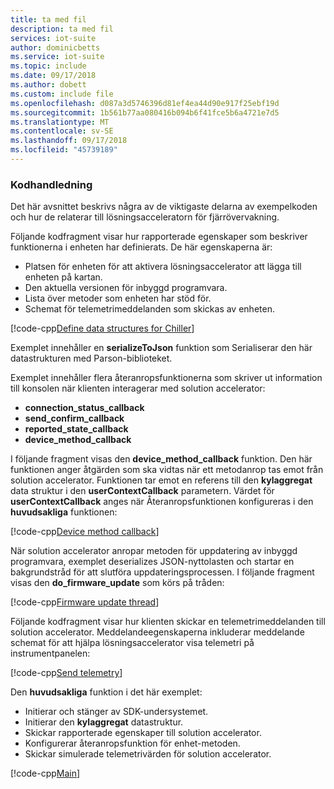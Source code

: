 ```yaml
---
title: ta med fil
description: ta med fil
services: iot-suite
author: dominicbetts
ms.service: iot-suite
ms.topic: include
ms.date: 09/17/2018
ms.author: dobett
ms.custom: include file
ms.openlocfilehash: d087a3d5746396d81ef4ea44d90e917f25ebf19d
ms.sourcegitcommit: 1b561b77aa080416b094b6f41fce5b6a4721e7d5
ms.translationtype: MT
ms.contentlocale: sv-SE
ms.lasthandoff: 09/17/2018
ms.locfileid: "45739189"
---
```

### <a name="code-walkthrough"></a>Kodhandledning

Det här avsnittet beskrivs några av de viktigaste delarna av exempelkoden och hur de relaterar till lösningsacceleratorn för fjärrövervakning.

Följande kodfragment visar hur rapporterade egenskaper som beskriver funktionerna i enheten har definierats. De här egenskaperna är:

- Platsen för enheten för att aktivera lösningsaccelerator att lägga till enheten på kartan.
- Den aktuella versionen för inbyggd programvara.
- Lista över metoder som enheten har stöd för.
- Schemat för telemetrimeddelanden som skickas av enheten.

[!code-cpp[Define data structures for Chiller](~/iot-samples-c/samples/solutions/remote_monitoring/remote_monitoring.c?name=datadefinition "Define data structures for Chiller")]

Exemplet innehåller en **serializeToJson** funktion som Serialiserar den här datastrukturen med Parson-biblioteket.

Exemplet innehåller flera återanropsfunktionerna som skriver ut information till konsolen när klienten interagerar med solution accelerator:

- **connection_status_callback**
- **send_confirm_callback**
- **reported_state_callback**
- **device_method_callback**

I följande fragment visas den **device_method_callback** funktion. Den här funktionen anger åtgärden som ska vidtas när ett metodanrop tas emot från solution accelerator. Funktionen tar emot en referens till den **kylaggregat** data struktur i den **userContextCallback** parametern. Värdet för **userContextCallback** anges när Återanropsfunktionen konfigureras i den **huvudsakliga** funktionen:

[!code-cpp[Device method callback](~/iot-samples-c/samples/solutions/remote_monitoring/remote_monitoring.c?name=devicemethodcallback "Device method callback")]

När solution accelerator anropar metoden för uppdatering av inbyggd programvara, exemplet deserializes JSON-nyttolasten och startar en bakgrundstråd för att slutföra uppdateringsprocessen. I följande fragment visas den **do_firmware_update** som körs på tråden:

[!code-cpp[Firmware update thread](~/iot-samples-c/samples/solutions/remote_monitoring/remote_monitoring.c?name=firmwareupdate "Firmware update thread")]

Följande kodfragment visar hur klienten skickar en telemetrimeddelanden till solution accelerator. Meddelandeegenskaperna inkluderar meddelande schemat för att hjälpa lösningsaccelerator visa telemetri på instrumentpanelen:

[!code-cpp[Send telemetry](~/iot-samples-c/samples/solutions/remote_monitoring/remote_monitoring.c?name=sendmessage "Send telemetry")]

Den **huvudsakliga** funktion i det här exemplet:

- Initierar och stänger av SDK-undersystemet.
- Initierar den **kylaggregat** datastruktur.
- Skickar rapporterade egenskaper till solution accelerator.
- Konfigurerar återanropsfunktion för enhet-metoden.
- Skickar simulerade telemetrivärden för solution accelerator.

[!code-cpp[Main](~/iot-samples-c/samples/solutions/remote_monitoring/remote_monitoring.c?name=main "Main")]
